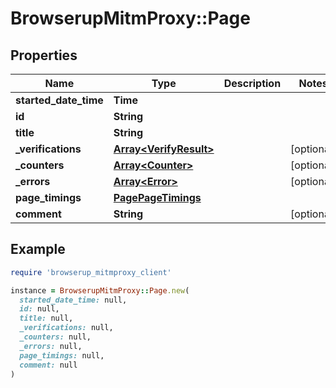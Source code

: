 # BrowserupMitmProxy::Page

## Properties

| Name | Type | Description | Notes |
| ---- | ---- | ----------- | ----- |
| **started_date_time** | **Time** |  |  |
| **id** | **String** |  |  |
| **title** | **String** |  |  |
| **_verifications** | [**Array&lt;VerifyResult&gt;**](VerifyResult.md) |  | [optional] |
| **_counters** | [**Array&lt;Counter&gt;**](Counter.md) |  | [optional] |
| **_errors** | [**Array&lt;Error&gt;**](Error.md) |  | [optional] |
| **page_timings** | [**PagePageTimings**](PagePageTimings.md) |  |  |
| **comment** | **String** |  | [optional] |

## Example

```ruby
require 'browserup_mitmproxy_client'

instance = BrowserupMitmProxy::Page.new(
  started_date_time: null,
  id: null,
  title: null,
  _verifications: null,
  _counters: null,
  _errors: null,
  page_timings: null,
  comment: null
)
```


